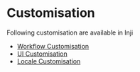 # Customisation

Following customisation are available in Inji
- [Workflow Customisation](./customisation/workflow-customisation.md)
- [UI Customisation](./customisation/ui-customisation.md)
- [Locale Customisation](./customisation/locale-customisation.md)